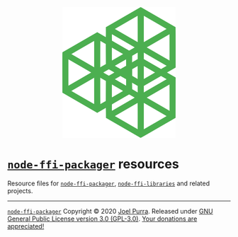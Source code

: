 <p align="center">
  <a href="https://github.com/joelpurra/node-ffi-packager"><img src="https://raw.githubusercontent.com/node-ffi-packager/resources/master/logotype/node-ffi-packager.svg?sanitize=true" alt="node-ffi-packager logotype, impossible cubes in green" width="256" border="0" /></a>
</p>

# [`node-ffi-packager`](https://github.com/node-ffi-packager) resources

Resource files for [`node-ffi-packager`](https://github.com/node-ffi-packager), [`node-ffi-libraries`](https://github.com/node-ffi-libraries) and related projects.

---

[`node-ffi-packager`](https://github.com/node-ffi-packager) Copyright &copy; 2020 [Joel Purra](https://joelpurra.com/). Released under [GNU General Public License version 3.0 (GPL-3.0)](https://www.gnu.org/licenses/gpl.html). [Your donations are appreciated!](https://joelpurra.com/donate/)
